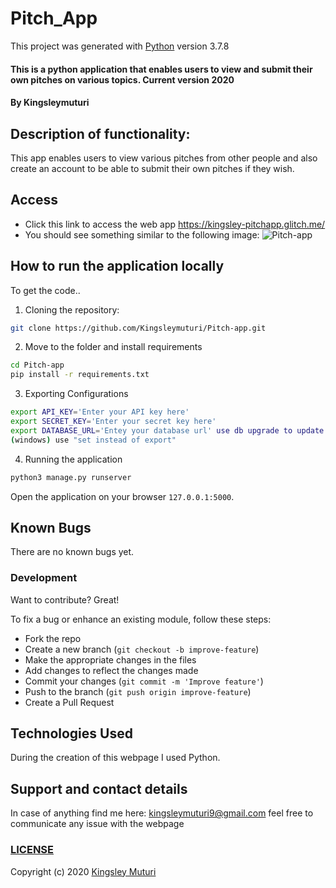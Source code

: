 # Pitch_App

This project was generated with [Python](https://github.com/python) version 3.7.8
  
#### This is a python application that enables users to view and submit their own pitches on various topics. Current version 2020
</table>
</tr>
</td>

#### By **Kingsleymuturi**
  
## Description of functionality:
This app enables users to view various pitches from other people and also create an account to be able to submit their own pitches if they wish.
## Access
* Click this link to access the web app https://kingsley-pitchapp.glitch.me/
* You should see something similar to the following image:
![Pitch-app](app/pitch.jpg)

## How to run the application locally
To get the code..

1. Cloning the repository:
  ```bash
  git clone https://github.com/Kingsleymuturi/Pitch-app.git
  ```
2. Move to the folder and install requirements
  ```bash
  cd Pitch-app
  pip install -r requirements.txt
  ```
3. Exporting Configurations
  ```bash
  export API_KEY='Enter your API key here'
  export SECRET_KEY='Enter your secret key here'
  export DATABASE_URL='Entey your database url' use db upgrade to update your database
  (windows) use "set instead of export"
  ```
4. Running the application
  ```bash
  python3 manage.py runserver
  ```
Open the application on your browser `127.0.0.1:5000`.

## Known Bugs
There are no known bugs yet.
### Development
Want to contribute? Great!

To fix a bug or enhance an existing module, follow these steps:

- Fork the repo
- Create a new branch (`git checkout -b improve-feature`)
- Make the appropriate changes in the files
- Add changes to reflect the changes made
- Commit your changes (`git commit -m 'Improve feature'`)
- Push to the branch (`git push origin improve-feature`)
- Create a Pull Request 

## Technologies Used
During the creation of this webpage I used Python.
## Support and contact details
In case of anything find me here: kingsleymuturi9@gmail.com feel free to communicate any issue with the webpage

### [LICENSE](https://github.com/Kingsleymuturi/Pitch-app/blob/master/LICENSE)
Copyright (c) 2020 [Kingsley Muturi ](https://github.com/Kingsleymuturi)
